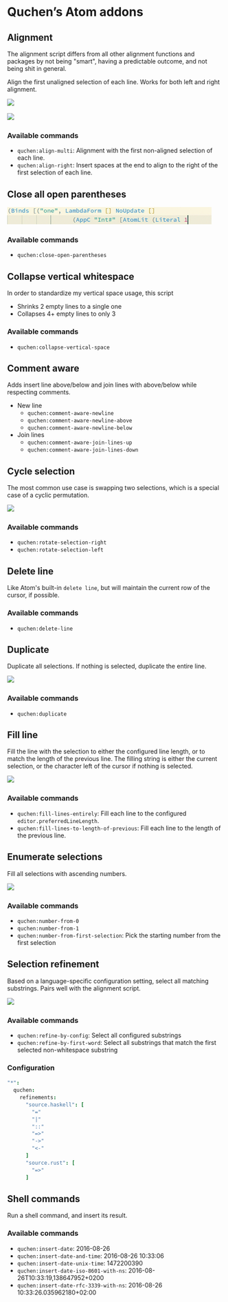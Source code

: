 # Quchen’s Atom addons



## Alignment

The alignment script differs from all  other alignment functions and packages by
not being "smart", having a predictable outcome, and not being shit in general.

Align the first unaligned selection of each line. Works for both left and right
alignment.

![][multialign]

![][align-right]

### Available commands

  - `quchen:align-multi`: Alignment with the first non-aligned selection of
    each line.
  - `quchen:align-right`: Insert spaces at the end to align to the right of the
    first selection of each line.



## Close all open parentheses

![For all selected unbalanced parentheses, insert the matching closing one.][balance]

### Available commands

  - `quchen:close-open-parentheses`



## Collapse vertical whitespace

In order to standardize my vertical space usage, this script

  - Shrinks 2 empty lines to a single one
  - Collapses 4+ empty lines to only 3

### Available commands

  - `quchen:collapse-vertical-space`



## Comment aware

Adds insert line above/below and join lines with above/below while respecting
comments.

  - New line
    - `quchen:comment-aware-newline`
    - `quchen:comment-aware-newline-above`
    - `quchen:comment-aware-newline-below`
  - Join lines
    - `quchen:comment-aware-join-lines-up`
    - `quchen:comment-aware-join-lines-down`



## Cycle selection

The most common use case is swapping two selections, which is a special case of
a cyclic permutation.

![][swap-selections]

### Available commands

  - `quchen:rotate-selection-right`
  - `quchen:rotate-selection-left`



## Delete line

Like Atom's built-in `delete line`, but will maintain the current row of the
cursor, if possible.

### Available commands

  - `quchen:delete-line`



## Duplicate

Duplicate all selections. If nothing is selected, duplicate the entire line.

![][duplicate]

### Available commands

  - `quchen:duplicate`

## Fill line

Fill the line with the selection to either the configured line length, or to
match the length of the previous line. The filling string is either the current
selection, or the character left of the cursor if nothing is selected.

![][fill-to-length-of-previous]

### Available commands

  - `quchen:fill-lines-entirely`: Fill each line to the configured
    `editor.preferredLineLength`.
  - `quchen:fill-lines-to-length-of-previous`: Fill each line to the length of the
    previous line.



## Enumerate selections

Fill all selections with ascending numbers.

![][number-from-1]

### Available commands

  - `quchen:number-from-0`
  - `quchen:number-from-1`
  - `quchen:number-from-first-selection`: Pick the starting number from the first
    selection



## Selection refinement

Based on a language-specific configuration setting, select all matching
substrings. Pairs well with the alignment script.

![][refine]

### Available commands

  - `quchen:refine-by-config`: Select all configured substrings
  - `quchen:refine-by-first-word`: Select all substrings that match the first
    selected non-whitespace substring

### Configuration

```coffee
"*":
  quchen:
    refinements:
      "source.haskell": [
        "="
        "|"
        "::"
        "=>"
        "->"
        "<-"
      ]
      "source.rust": [
        "=>"
      ]
```



## Shell commands

Run a shell command, and insert its result.

### Available commands

  - `quchen:insert-date`:                  2016-08-26
  - `quchen:insert-date-and-time`:         2016-08-26 10:33:06
  - `quchen:insert-date-unix-time`:        1472200390
  - `quchen:insert-date-iso-8601-with-ns`: 2016-08-26T10:33:19,138647952+0200
  - `quchen:insert-date-rfc-3339-with-ns`: 2016-08-26 10:33:26.035962180+02:00



[align-right]:                demos/align-right.gif
[balance]:                    demos/close-all-open-parentheses.gif
[duplicate]:                  demos/duplicate.gif
[fill-to-length-of-previous]: demos/fill-to-length-of-previous.gif
[multialign]:                 demos/multialign.gif
[number-from-1]:              demos/number-from-1.gif
[refine]:                     demos/refine.gif
[swap-selections]:            demos/swap-selections.gif
